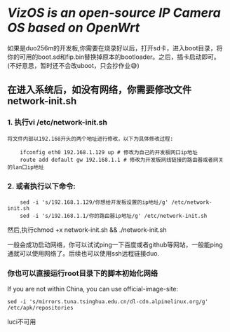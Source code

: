 # *VizOS is an open-source IP Camera OS based on OpenWrt*

如果是duo256m的开发板,你需要在烧录好以后，打开sd卡，进入boot目录，将你的可用的boot.sd和fip.bin替换掉原本的bootloader。之后，插卡启动即可。(不好意思，暂时还不会改uboot，只会抄作业😅)

## 在进入系统后，如没有网络，你需要修改文件network-init.sh
### 1. 执行vi /etc/network-init.sh

    将文件内部以192.168开头的两个地址进行修改，以下为具体修改过程:
```
    ifconfig eth0 192.168.1.129 up # 修改为自己的开发板网口ip地址
    route add default gw 192.168.1.1 # 修改为开发板网线链接的路由器或者网关的lan口ip地址
```
### 2. 或者执行以下命令:
```
    sed -i 's/192.168.1.129/你想给开发板设置的ip地址/g' /etc/network-init.sh
    sed -i 's/192.168.1.1/你的路由器ip地址/g' /etc/network-init.sh
```

然后,执行chmod +x network-init.sh && ./network-init.sh

一般会成功启动网络，你可以试试ping一下百度或者github等网站，一般能ping通就可以使用网络了。后续也可以使用ssh远程链接duo.

### 你也可以直接运行root目录下的脚本初始化网络

If you are not within China, you can use official-image-site:
```
sed -i 's/mirrors.tuna.tsinghua.edu.cn/dl-cdn.alpinelinux.org/g' /etc/apk/repositories
```
luci不可用